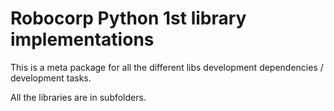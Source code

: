 # Robocorp Python 1st library implementations

This is a meta package for all the different libs development dependencies / development tasks.

All the libraries are in subfolders.
